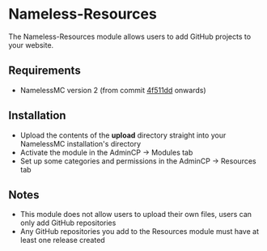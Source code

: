 # Nameless-Resources
The Nameless-Resources module allows users to add GitHub projects to your website.

## Requirements
- NamelessMC version 2 (from commit [4f511dd](https://github.com/NamelessMC/Nameless/commit/4f511dd93cc2d2558c39317cbc12cffffe49965c) onwards)

## Installation
- Upload the contents of the **upload** directory straight into your NamelessMC installation's directory
- Activate the module in the AdminCP -> Modules tab
- Set up some categories and permissions in the AdminCP -> Resources tab

## Notes
- This module does not allow users to upload their own files, users can only add GitHub repositories
- Any GitHub repositories you add to the Resources module must have at least one release created